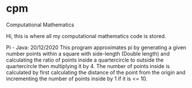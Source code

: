 # cpm
Computational Mathematics

Hi, this is where all my computational mathematics code is stored.

Pi - Java: 20/12/2020
This program approximates pi by generating a given number points within a square with side-length (Double length) and calculating the ratio of points inside a quartercircle to outside the quartercircle then multiplying it by 4. The number of points inside is calculated by first calculating the distance of the point from the origin and incrementing the number of points inside by 1 if it is <= 10. 
